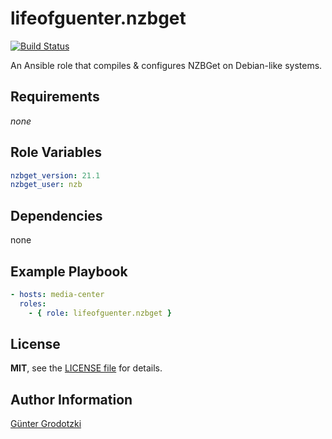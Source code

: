 # lifeofguenter.nzbget

[![Build Status](https://travis-ci.com/lifeofguenter/ansible-role-nzbget.svg?branch=main)](https://travis-ci.com/lifeofguenter/ansible-role-nzbget)

An Ansible role that compiles & configures NZBGet on Debian-like systems.

## Requirements

_none_

## Role Variables

```yaml
nzbget_version: 21.1
nzbget_user: nzb
```

## Dependencies

none

## Example Playbook

```yaml
- hosts: media-center
  roles:
    - { role: lifeofguenter.nzbget }
```

## License

**MIT**, see the [LICENSE file](LICENSE) for details.

## Author Information

[Günter Grodotzki](https://www.lifeofguenter.de)
